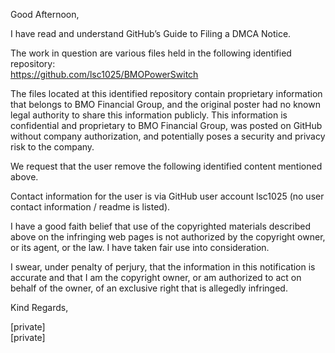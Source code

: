 Good Afternoon,

I have read and understand GitHub’s Guide to Filing a DMCA Notice.  

The work in question are various files held in the following identified repository:  
https://github.com/lsc1025/BMOPowerSwitch

The files located at this identified repository contain proprietary information that belongs to BMO Financial Group, and the original poster had no known legal authority to share this information publicly. This information is confidential and proprietary to BMO Financial Group, was posted on GitHub without company authorization, and potentially poses a security and privacy risk to the company.  

We request that the user remove the following identified content mentioned above.  

Contact information for the user is via GitHub user account lsc1025 (no user contact information / readme is listed).  

I have a good faith belief that use of the copyrighted materials described above on the infringing web pages is not authorized by the copyright owner, or its agent, or the law. I have taken fair use into consideration.  

I swear, under penalty of perjury, that the information in this notification is accurate and that I am the copyright owner, or am authorized to act on behalf of the owner, of an exclusive right that is allegedly infringed.  

Kind Regards,

[private]  
[private]  
